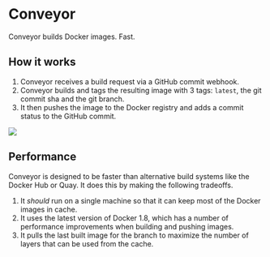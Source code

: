 # Conveyor

Conveyor builds Docker images. Fast.

## How it works

1. Conveyor receives a build request via a GitHub commit webhook.
2. Conveyor builds and tags the resulting image with 3 tags: `latest`, the git commit sha and the git branch.
3. It then pushes the image to the Docker registry and adds a commit status to the GitHub commit.

![](https://camo.githubusercontent.com/ef1699d11369ebaad557699528f254cf89f2525d/68747470733a2f2f73332e616d617a6f6e6177732e636f6d2f656a686f6c6d65732e6769746875622e636f6d2f4137324e6a2e706e67)

## Performance

Conveyor is designed to be faster than alternative build systems like the Docker Hub or Quay. It does this by making the following tradeoffs.

1. It _should_ run on a single machine so that it can keep most of the Docker images in cache.
2. It uses the latest version of Docker 1.8, which has a number of performance improvements when building and pushing images.
3. It pulls the last built image for the branch to maximize the number of layers that can be used from the cache.

